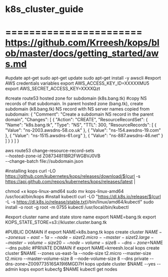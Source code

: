 # k8s_cluster_guide
=======================
https://github.com/Krreesh/kops/blob/master/docs/getting_started/aws.md
======================

#update apt-get
sudo apt-get update
sudo apt-get install -y awscli
#export AWS credentials variables
export AWS_ACCESS_KEY_ID=XXXXXMU5
export AWS_SECRET_ACCESS_KEY=XXXXQzt

#create route53 hosted zone for subdomain (k8s.bang.tk)
#copy NS records of that subdomain. In parent hosted zone (bang.tk), create subdomain (k8.bang.tk) NS record with NS server names copied from subdomain:
{
  "Comment": "Create a subdomain NS record in the parent domain",
  "Changes": [
    {
      "Action": "CREATE",
      "ResourceRecordSet": {
        "Name": "k8s.bang.tk",
        "Type": "NS",
        "TTL": 300,
        "ResourceRecords": [
          {
            "Value": "ns-2003.awsdns-58.co.uk"
          },
          {
            "Value": "ns-154.awsdns-19.com"
          },
          {
            "Value": "ns-1515.awsdns-61.org"
          },
          {
            "Value": "ns-887.awsdns-46.net"
          }
        ]
      }
    }
  ]
}

aws route53 change-resource-record-sets \
 --hosted-zone-id Z08734811BR2FWGBVJ0VB \
 --change-batch file://subdomain.json

#installing kops
curl -LO https://github.com/kubernetes/kops/releases/download/$(curl -s https://api.github.com/repos/kubernetes/kops/releases/latest | 

chmod +x kops-linux-amd64
sudo mv kops-linux-amd64 /usr/local/bin/kops
#install kubectl
curl -LO "https://dl.k8s.io/release/$(curl -L -s https://dl.k8s.io/release/stable.txt)/bin/linux/amd64/kubectl"
sudo install -o root -g root -m 0755 kubectl /usr/local/bin/kubectl

#export cluster name and state store name
export NAME=bang.tk
export KOPS_STATE_STORE=s3://kluster.cluster.bang.tk

#PUBLIC DOMAIN if export NAME=k8s.bang.tk
kops create cluster $NAME --zones us-east-1a --node-size t2.micro --master-size t2.large --master-volume-size 20 --node-volume-size 8 --dns-zone=$NAME --dns public
#PRIVATE DOMAIN if export NAME=krreesh.local
kops create cluster $NAME --zones us-east-1a --node-size t2.micro --master-size t2.micro --master-volume-size 8 --node-volume-size 8 --dns private --dns-zone=Z009773516SA19I6MGD7H
kops update cluster  $NAME --yes --admin
kops export kubecfg $NAME
kubectl get nodes
